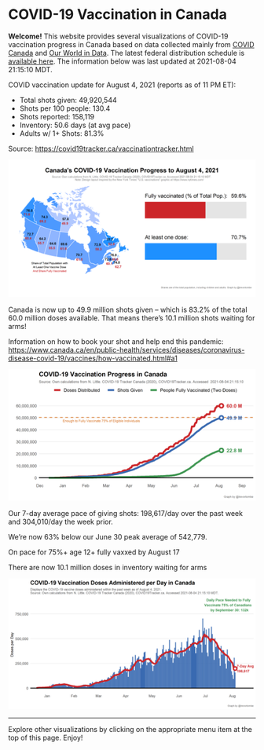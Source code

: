 COVID-19 Vaccination in Canada
==============================

**Welcome!** This website provides several visualizations of COVID-19
vaccination progress in Canada based on data collected mainly from
[COVID Canada](https://covid19tracker.ca/vaccinationtracker.html) and
[Our World in Data](https://ourworldindata.org/covid-vaccinations). The
latest federal distribution schedule is [available
here](https://www.canada.ca/en/public-health/services/diseases/2019-novel-coronavirus-infection/prevention-risks/covid-19-vaccine-treatment/vaccine-rollout.html).
The information below was last updated at 2021-08-04 21:15:10 MDT.

COVID vaccination update for August 4, 2021 (reports as of 11 PM ET):

-   Total shots given: 49,920,544
-   Shots per 100 people: 130.4
-   Shots reported: 158,119
-   Inventory: 50.6 days (at avg pace)
-   Adults w/ 1+ Shots: 81.3%

Source:
<a href="https://covid19tracker.ca/vaccinationtracker.html" class="uri">https://covid19tracker.ca/vaccinationtracker.html</a>

![](Plots/plot_main.png)

Canada is now up to 49.9 million shots given – which is 83.2% of the
total 60.0 million doses available. That means there’s 10.1 million
shots waiting for arms!

Information on how to book your shot and help end this pandemic:
<a href="https://www.canada.ca/en/public-health/services/diseases/coronavirus-disease-covid-19/vaccines/how-vaccinated.html#a1" class="uri">https://www.canada.ca/en/public-health/services/diseases/coronavirus-disease-covid-19/vaccines/how-vaccinated.html#a1</a>

![](Plots/plot_total.png)

Our 7-day average pace of giving shots: 198,617/day over the past week
and 304,010/day the week prior.

We’re now 63% below our June 30 peak average of 542,779.

On pace for 75%+ age 12+ fully vaxxed by August 17

There are now 10.1 million doses in inventory waiting for arms

![](Plots/pace_national.png)

------------------------------------------------------------------------

Explore other visualizations by clicking on the appropriate menu item at
the top of this page. Enjoy!
